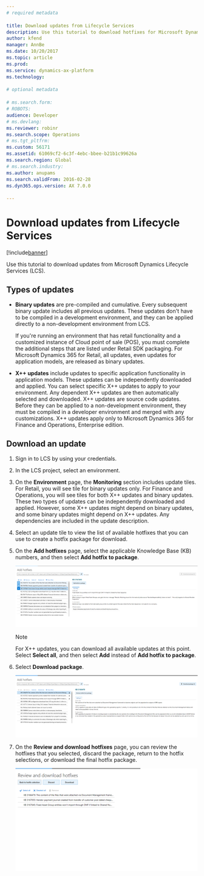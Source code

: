 ```yaml
---
# required metadata

title: Download updates from Lifecycle Services
description: Use this tutorial to download hotfixes for Microsoft Dynamics 365 for Finance and Operations, Enterprise edition, from Lifecycle Services (LCS).
author: kfend
manager: AnnBe
ms.date: 10/20/2017
ms.topic: article
ms.prod: 
ms.service: dynamics-ax-platform
ms.technology: 

# optional metadata

# ms.search.form: 
# ROBOTS: 
audience: Developer
# ms.devlang: 
ms.reviewer: robinr
ms.search.scope: Operations
# ms.tgt_pltfrm: 
ms.custom: 56171
ms.assetid: 61069cf2-6c3f-4ebc-bbee-b21b1c99626a
ms.search.region: Global
# ms.search.industry: 
ms.author: anupams
ms.search.validFrom: 2016-02-28
ms.dyn365.ops.version: AX 7.0.0

---
```


# Download updates from Lifecycle Services

[!include[banner](../includes/banner.md)]

Use this tutorial to download updates from Microsoft Dynamics Lifecycle Services (LCS).

## Types of updates

- **Binary updates** are pre-compiled and cumulative. Every subsequent binary update includes all previous updates. These updates don't have to be compiled in a development environment, and they can be applied directly to a non-development environment from LCS.

    If you're running an environment that has retail functionality and a customized instance of Cloud point of sale (POS), you must complete the additional steps that are listed under Retail SDK packaging. For Microsoft Dynamics 365 for Retail, all updates, even updates for application models, are released as binary updates.

- **X++ updates** include updates to specific application functionality in application models. These updates can be independently downloaded and applied. You can select specific X++ updates to apply to your environment. Any dependent X++ updates are then automatically selected and downloaded. X++ updates are source code updates. Before they can be applied to a non-development environment, they must be compiled in a developer environment and merged with any customizations. X++ updates apply only to Microsoft Dynamics 365 for Finance and Operations, Enterprise edition.

## Download an update

1. Sign in to LCS by using your credentials.
2. In the LCS project, select an environment.
3. On the **Environment** page, the **Monitoring** section includes update tiles. For Retail, you will see tile for binary updates only. For Finance and Operations, you will see tiles for both X++ updates and binary updates. These two types of updates can be independently downloaded and applied. However, some X++ updates might depend on binary updates, and some binary updates might depend on X++ updates. Any dependencies are included in the update description.
4. Select an update tile to view the list of available hotfixes that you can use to create a hotfix package for download.
5. On the **Add hotfixes** page, select the applicable Knowledge Base (KB) numbers, and then select **Add hotfix to package**.

    [![Add a hotfix](./media/add-hotfixes.png)](./media/add-hotfixes.png)

    > [!NOTE]
    > For X++ updates, you can download all available updates at this point. Select **Select all**, and then select **Add** instead of **Add hotfix to package**.

6. Select **Download package**.

    [![Download the hotfix](./media/donwload-hotfix.png)](./media/donwload-hotfix.png)

7. On the **Review and download hotfixes** page, you can review the hotfixes that you selected, discard the package, return to the hotfix selections, or download the final hotfix package.

    [![Review and download hotfixes](./media/review-and-download-hotfixes.png)](./media/review-and-download-hotfixes.png)
